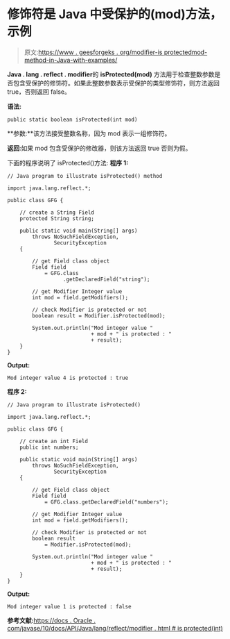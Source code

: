 # 修饰符是 Java 中受保护的(mod)方法，示例

> 原文:[https://www . geesforgeks . org/modifier-is protectedmod-method-in-Java-with-examples/](https://www.geeksforgeeks.org/modifier-isprotectedmod-method-in-java-with-examples/)

**Java . lang . reflect . modifier**的 **isProtected(mod)** 方法用于检查整数参数是否包含受保护的修饰符。如果此整数参数表示受保护的类型修饰符，则方法返回 true，否则返回 false。

**语法:**

```
public static boolean isProtected(int mod)

```

**参数:**该方法接受整数名称，因为 mod 表示一组修饰符。

**返回**:如果 mod 包含受保护的修改器，则该方法返回 true 否则为假。

下面的程序说明了 isProtected()方法:
**程序 1:**

```
// Java program to illustrate isProtected() method

import java.lang.reflect.*;

public class GFG {

    // create a String Field
    protected String string;

    public static void main(String[] args)
        throws NoSuchFieldException,
               SecurityException
    {

        // get Field class object
        Field field
            = GFG.class
                  .getDeclaredField("string");

        // get Modifier Integer value
        int mod = field.getModifiers();

        // check Modifier is protected or not
        boolean result = Modifier.isProtected(mod);

        System.out.println("Mod integer value "
                           + mod + " is protected : "
                           + result);
    }
}
```

**Output:**

```
Mod integer value 4 is protected : true

```

**程序 2:**

```
// Java program to illustrate isProtected()

import java.lang.reflect.*;

public class GFG {

    // create an int Field
    public int numbers;

    public static void main(String[] args)
        throws NoSuchFieldException,
               SecurityException
    {

        // get Field class object
        Field field
            = GFG.class.getDeclaredField("numbers");

        // get Modifier Integer value
        int mod = field.getModifiers();

        // check Modifier is protected or not
        boolean result
            = Modifier.isProtected(mod);

        System.out.println("Mod integer value "
                           + mod + " is protected : "
                           + result);
    }
}
```

**Output:**

```
Mod integer value 1 is protected : false

```

**参考文献:**[https://docs . Oracle . com/javase/10/docs/API/Java/lang/reflect/modifier . html # is protected(int)](https://docs.oracle.com/javase/10/docs/api/java/lang/reflect/Modifier.html#isProtected(int))